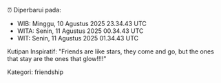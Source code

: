 ⏰ Diperbarui pada:
- WIB: Minggu, 10 Agustus 2025 23.34.43 UTC
- WITA: Senin, 11 Agustus 2025 00.34.43 UTC
- WIT: Senin, 11 Agustus 2025 01.34.43 UTC

Kutipan Inspiratif:
"Friends are like stars, they come and go, but the ones that stay are the ones that glow!!!!"


Kategori: friendship

